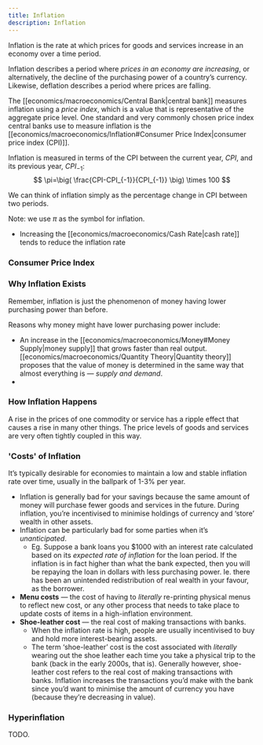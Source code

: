 ```yaml
---
title: Inflation
description: Inflation
---
```


Inflation is the rate at which prices for goods and services increase in an economy over a time period.

Inflation describes a period where *prices in an economy are increasing*, or alternatively, the decline of the purchasing power of a country’s currency. Likewise, deflation describes a period where prices are falling.

The [[economics/macroeconomics/Central Bank|central bank]] measures inflation using a *price index*, which is a value that is representative of the aggregate price level. One standard and very commonly chosen price index central banks use to measure inflation is the [[economics/macroeconomics/Inflation#Consumer Price Index|consumer price index (CPI)]].

Inflation is measured in terms of the CPI between the current year, $CPI$, and its previous year, $CPI_{-1}$:
$$
	\pi=\big( \frac{CPI-CPI_{-1}}{CPI_{-1}} \big) \times 100
$$

We can think of inflation simply as the percentage change in CPI between two periods. 

Note: we use $\pi$ as the symbol for inflation.




- Increasing the [[economics/macroeconomics/Cash Rate|cash rate]] tends to reduce the inflation rate


### Consumer Price Index


### Why Inflation Exists

Remember, inflation is just the phenomenon of money having lower purchasing power than before. 

Reasons why money might have lower purchasing power include:
- An increase in the [[economics/macroeconomics/Money#Money Supply|money supply]] that grows faster than real output. [[economics/macroeconomics/Quantity Theory|Quantity theory]] proposes that the value of money is determined in the same way that almost everything is — *supply and demand*.
- 

### How Inflation Happens
A rise in the prices of one commodity or service has a ripple effect that causes a rise in many other things. The price levels of goods and services are very often tightly coupled in this way.



### 'Costs' of Inflation
It’s typically desirable for economies to maintain a low and stable inflation rate over time, usually in the ballpark of 1-3% per year.

- Inflation is generally bad for your savings because the same amount of money will purchase fewer goods and services in the future. During inflation, you’re incentivised to minimise holdings of currency and ‘store’ wealth in other assets.
- Inflation can be particularly bad for some parties when it’s *unanticipated*.
    - Eg. Suppose a bank loans you $1000 with an interest rate calculated based on its *expected rate of inflation* for the loan period. If the inflation is in fact higher than what the bank expected, then you will be repaying the loan in dollars with less purchasing power. Ie. there has been an unintended redistribution of real wealth in your favour, as the borrower.
- **Menu costs** — the cost of having to *literally* re-printing physical menus to reflect new cost, or any other process that needs to take place to update costs of items in a high-inflation environment.
- **Shoe-leather cost** — the real cost of making transactions with banks.
    - When the inflation rate is high, people are usually incentivised to buy and hold more interest-bearing assets.
    - The term ‘shoe-leather’ cost is the cost associated with *literally* wearing out the shoe leather each time you take a physical trip to the bank (back in the early 2000s, that is). Generally however, shoe-leather cost refers to the real cost of making transactions with banks. Inflation increases the transactions you’d make with the bank since you’d want to minimise the amount of currency you have (because they’re decreasing in value).

### Hyperinflation
TODO.
